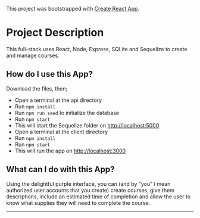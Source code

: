 This project was bootstrapped with [Create React App](https://github.com/facebook/create-react-app).

# Project Description

This full-stack uses React, Node, Express, SQLite and Sequelize to create and manage courses.

## How do I use this App?

Download the files, then;

- Open a terminal at the api directory
- Run `npm install`
- Run `npm run seed` to initialize the database
- Run `npm start`
- This will start the Sequelize folder on [http://localhost:5000](http://localhost:5000)
- Open a terminal at the client directory
- Run `npm install`
- Run `npm start`
- This will run the app on [http://localhost:3000](http://localhost:3000)

## What can I do with this App?

Using the delightful purple interface, you can (and by "you" I mean authorized user accounts that you create) create courses, give them descriptions, include an estimated time of completion and allow the user to know what supplies they will need to complete the course.

---
